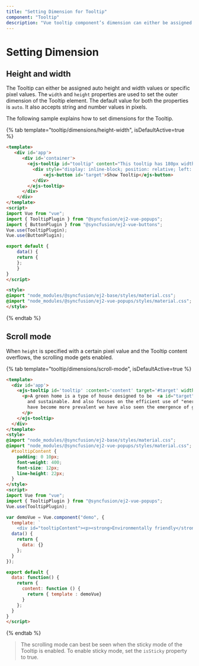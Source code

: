 ```yaml
---
title: "Setting Dimension for Tooltip"
component: "Tooltip"
description: "Vue tooltip component’s dimension can either be assigned auto height and width values or specific pixel values."
---
```


# Setting Dimension

## Height and width

The Tooltip can either be assigned auto height and width values or specific pixel values. The `width` and `height` properties are used to
 set the outer dimension of the Tooltip element. The default value for both the properties is `auto`.
  It also accepts string and number values in pixels.

The following sample explains how to set dimensions for the Tooltip.

{% tab template="tooltip/dimensions/height-width", isDefaultActive=true %}

```html
<template>
   <div id='app'>
      <div id='container'>
        <ejs-tooltip id="tooltip" content="This tooltip has 180px width and 40px height" width='180px' height='40px' target="#target">
          <div style="display: inline-block; position: relative; left: 50%;top: 100px;transform: translateX(-50%);">
              <ejs-button id='target'>Show Tooltip</ejs-button>
          </div>
        </ejs-tooltip>
      </div>
    </div>
</template>
<script>
import Vue from "vue";
import { TooltipPlugin } from "@syncfusion/ej2-vue-popups";
import { ButtonPlugin } from "@syncfusion/ej2-vue-buttons";
Vue.use(TooltipPlugin);
Vue.use(ButtonPlugin);

export default {
    data() {
    return {
    };
    }
}
</script>

<style>
@import "node_modules/@syncfusion/ej2-base/styles/material.css";
@import "node_modules/@syncfusion/ej2-vue-popups/styles/material.css";
</style>

```

{% endtab %}

## Scroll mode

When `height` is specified with a certain pixel value and the Tooltip content overflows, the scrolling mode gets enabled.

{% tab template="tooltip/dimensions/scroll-mode", isDefaultActive=true %}

```html
<template>
  <div id='app'>
    <ejs-tooltip id='tooltip' :content='content' target='#target' width='300px' height='60px' isSticky='true'>
      <p>A green home is a type of house designed to be  <a id="target"><u>environmentally friendly</u></a>
        and sustainable. And also focuses on the efficient use of "energy, water, and building materials." As green homes
        have become more prevalent we have also seen the emergence of green affordable housing.
      </p>
    </ejs-tooltip>
  </div>
</template>
<style>
@import "node_modules/@syncfusion/ej2-base/styles/material.css";
@import "node_modules/@syncfusion/ej2-vue-popups/styles/material.css";
  #tooltipContent {
    padding: 0 10px;
    font-weight: 400;
    font-size: 12px;
    line-height: 22px;
  }
</style>
<script>
import Vue from "vue";
import { TooltipPlugin } from "@syncfusion/ej2-vue-popups";
Vue.use(TooltipPlugin);

var demoVue = Vue.component("demo", {
  template: `
    <div id="tooltipContent"><p><strong>Environmentally friendly</strong> or <strong>environment-friendly</strong>, <i>(also referred to as eco-friendly, nature-friendly, and green)</i> are marketing and sustainability terms referring to goods and services, laws, guidelines and policies that inflict reduced, minimal, or no harm upon ecosystems or the environment.</p></div>`,
  data() {
    return {
      data: {}
    };
  }
});

export default {
  data: function() {
    return {
      content: function () {
        return { template : demoVue}
      }
    };
  }
}
</script>

```

{% endtab %}

> The scrolling mode can best be seen when the sticky mode of the Tooltip is enabled. To enable sticky mode, set the `isSticky` property to true.
